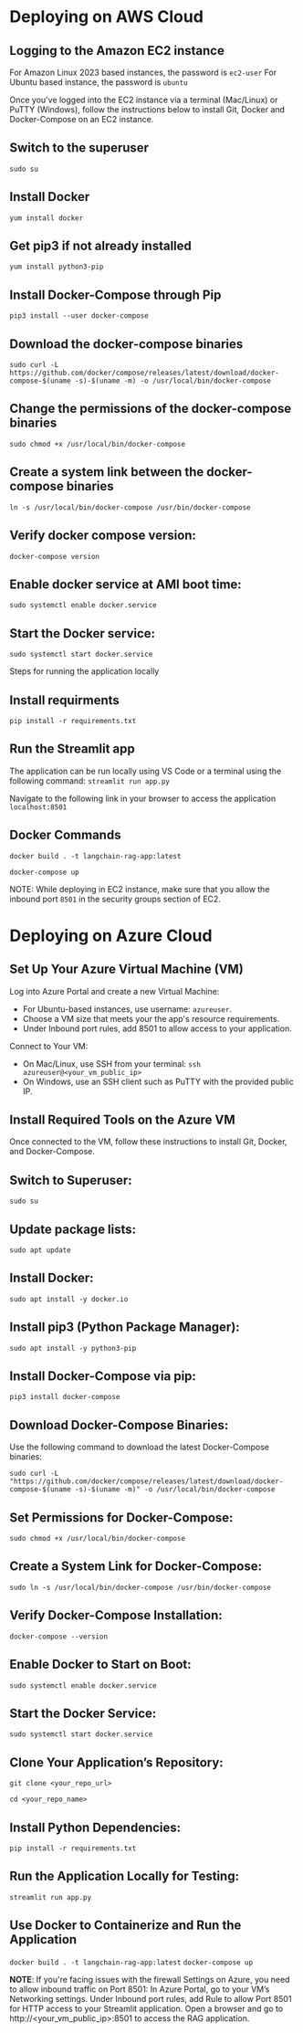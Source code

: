 # Deploying on AWS Cloud
## Logging to the Amazon EC2 instance
For Amazon Linux 2023 based instances, the password is `ec2-user`
For Ubuntu based instance, the password is `ubuntu`

Once you've logged into the EC2 instance via a terminal (Mac/Linux) or PuTTY (Windows), follow the instructions below to install Git, Docker and Docker-Compose on an EC2 instance.

## Switch to the superuser

`sudo su`

## Install Docker

`yum install docker`

## Get pip3 if not already installed

`yum install python3-pip`

## Install Docker-Compose through Pip

`pip3 install --user docker-compose`

## Download the docker-compose binaries

`sudo curl -L https://github.com/docker/compose/releases/latest/download/docker-compose-$(uname -s)-$(uname -m) -o /usr/local/bin/docker-compose`

## Change the permissions of the docker-compose binaries

`sudo chmod +x /usr/local/bin/docker-compose`


## Create a system link between the docker-compose binaries

`ln -s /usr/local/bin/docker-compose /usr/bin/docker-compose`

## Verify docker compose version:

`docker-compose version`

## Enable docker service at AMI boot time:

`sudo systemctl enable docker.service`

## Start the Docker service:

`sudo systemctl start docker.service`

Steps for running the application locally

## Install requirments

`pip install -r requirements.txt`

## Run the Streamlit app
The application can be run locally using VS Code or a terminal using the following command:
`streamlit run app.py`

Navigate to the following link in your browser to access the application
`localhost:8501`

## Docker Commands

`docker build . -t langchain-rag-app:latest`

`docker-compose up`

NOTE: While deploying in EC2 instance, make sure that you allow the inbound port `8501` in the security groups section of EC2.


# Deploying on Azure Cloud

## Set Up Your Azure Virtual Machine (VM)

Log into Azure Portal and create a new Virtual Machine:
   - For Ubuntu-based instances, use username: `azureuser`.
   - Choose a VM size that meets your the app's resource requirements.
   - Under Inbound port rules, add 8501 to allow access to your application.

Connect to Your VM:
- On Mac/Linux, use SSH from your terminal:
`ssh azureuser@<your_vm_public_ip>`
- On Windows, use an SSH client such as PuTTY with the provided public IP.

## Install Required Tools on the Azure VM

Once connected to the VM, follow these instructions to install Git, Docker, and Docker-Compose.

## Switch to Superuser:
`sudo su`

## Update package lists:
`sudo apt update`

## Install Docker:
`sudo apt install -y docker.io`

## Install pip3 (Python Package Manager):
`sudo apt install -y python3-pip`


## Install Docker-Compose via pip:
`pip3 install docker-compose`

## Download Docker-Compose Binaries:
Use the following command to download the latest Docker-Compose binaries:

`sudo curl -L "https://github.com/docker/compose/releases/latest/download/docker-compose-$(uname -s)-$(uname -m)" -o /usr/local/bin/docker-compose`

## Set Permissions for Docker-Compose:
`sudo chmod +x /usr/local/bin/docker-compose`

## Create a System Link for Docker-Compose:
`sudo ln -s /usr/local/bin/docker-compose /usr/bin/docker-compose`

## Verify Docker-Compose Installation:
`docker-compose --version`

## Enable Docker to Start on Boot:
`sudo systemctl enable docker.service`

## Start the Docker Service:
`sudo systemctl start docker.service`

## Clone Your Application’s Repository:
`git clone <your_repo_url>`

`cd <your_repo_name>`

## Install Python Dependencies:
`pip install -r requirements.txt`

## Run the Application Locally for Testing:
`streamlit run app.py`

## Use Docker to Containerize and Run the Application
`docker build . -t langchain-rag-app:latest`
`docker-compose up`

**NOTE**:
If you're facing issues with the firewall Settings on Azure, you need to allow inbound traffic on Port 8501:
In Azure Portal, go to your VM’s Networking settings.
Under Inbound port rules, add Rule to allow Port 8501 for HTTP access to your Streamlit application.
Open a browser and go to http://<your_vm_public_ip>:8501 to access the RAG application.
